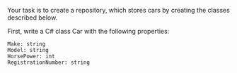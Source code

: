 Your task is to create a repository, which stores cars by creating the classes described below.

First, write a C# class Car with the following properties:

	Make: string
	Model: string
	HorsePower: int
	RegistrationNumber: string

